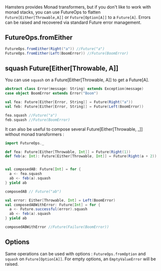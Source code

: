 Hamsters provides Monad transformers, but if you don't like to work with monad stacks, you can use FutureOps to flatten 
`Future[Either[Throwable,A]]` or `Future[Option[A]]` to a `Future[A]`. Errors can be raised and recovered via standard Future error management.
 
## FutureOps.fromEither

```scala
FutureOps.fromEither(Right("a")) //Future("a")
FutureOps.fromEither(Left(BoomError)) //Future(BoomError)
```

## squash Future[Either[Throwable, A]]

You can use `squash` on a Future[Either[Throwable, A]] to get a Future[A].

```scala
abstract class Error(message: String) extends Exception(message)
case object BoomError extends Error("Boom")

val fea: Future[Either[Error, String]] = Future(Right("a"))
val feb: Future[Either[Error, String]] = Future(Left(BoomError))

fea.squash //Future("a")
feb.squash //Future(BoomError)
```

It can also be useful to compose several Future[Either[Throwable, _]] without monad transformers :

```scala
import FutureOps._

def fea: Future[Either[Throwable, Int]] = Future(Right(1))
def feb(a: Int): Future[Either[Throwable, Int]] = Future(Right(a + 2))


val composedAB: Future[Int] = for {
  a <- fea.squash
  ab <- feb(a).squash
} yield ab

composedAB // Future("ab")

val error: Either[Throwable, Int] = Left(BoomError)
val composedABWithError: Future[Int] = for {
  a <- Future.successful(error).squash
  ab <- feb(a).squash
} yield ab

composedABWithError //Future(Failure(BoomError))

```

## Options

Same operations can be used with options : `FutureOps.fromOption` and `squash` on `Future[Option[A]]`.
For empty options, an `EmptyValueError` will be raised.